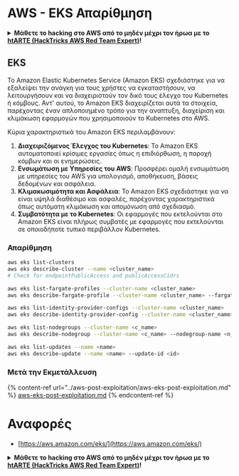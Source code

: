 # AWS - EKS Απαρίθμηση

<details>

<summary><strong>Μάθετε το hacking στο AWS από το μηδέν μέχρι τον ήρωα με το</strong> <a href="https://training.hacktricks.xyz/courses/arte"><strong>htARTE (HackTricks AWS Red Team Expert)</strong></a><strong>!</strong></summary>

Άλλοι τρόποι για να υποστηρίξετε το HackTricks:

* Εάν θέλετε να δείτε την **εταιρεία σας να διαφημίζεται στο HackTricks** ή να **κατεβάσετε το HackTricks σε μορφή PDF** ελέγξτε τα [**ΣΧΕΔΙΑ ΣΥΝΔΡΟΜΗΣ**](https://github.com/sponsors/carlospolop)!
* Αποκτήστε το [**επίσημο PEASS & HackTricks swag**](https://peass.creator-spring.com)
* Ανακαλύψτε [**The PEASS Family**](https://opensea.io/collection/the-peass-family), τη συλλογή μας από αποκλειστικά [**NFTs**](https://opensea.io/collection/the-peass-family)
* **Εγγραφείτε στη** 💬 [**ομάδα Discord**](https://discord.gg/hRep4RUj7f) ή στη [**ομάδα telegram**](https://t.me/peass) ή **ακολουθήστε** μας στο **Twitter** 🐦 [**@hacktricks_live**](https://twitter.com/hacktricks_live)**.**
* **Μοιραστείτε τα hacking tricks σας υποβάλλοντας PRs στα** [**HackTricks**](https://github.com/carlospolop/hacktricks) και [**HackTricks Cloud**](https://github.com/carlospolop/hacktricks-cloud) αποθετήρια του github.

</details>

## EKS

Το Amazon Elastic Kubernetes Service (Amazon EKS) σχεδιάστηκε για να εξαλείψει την ανάγκη για τους χρήστες να εγκαταστήσουν, να λειτουργήσουν και να διαχειριστούν τον δικό τους έλεγχο του Kubernetes ή κόμβους. Αντ' αυτού, το Amazon EKS διαχειρίζεται αυτά τα στοιχεία, παρέχοντας έναν απλοποιημένο τρόπο για την αναπτυξη, διαχείριση και κλιμάκωση εφαρμογών που χρησιμοποιούν το Kubernetes στο AWS.

Κύρια χαρακτηριστικά του Amazon EKS περιλαμβάνουν:

1. **Διαχειριζόμενος Έλεγχος του Kubernetes**: Το Amazon EKS αυτοματοποιεί κρίσιμες εργασίες όπως η επιδιόρθωση, η παροχή κόμβων και οι ενημερώσεις.
2. **Ενσωμάτωση με Υπηρεσίες του AWS**: Προσφέρει ομαλή ενσωμάτωση με υπηρεσίες του AWS για υπολογισμό, αποθήκευση, βάσεις δεδομένων και ασφάλεια.
3. **Κλιμακωσιμότητα και Ασφάλεια**: Το Amazon EKS σχεδιάστηκε για να είναι υψηλά διαθέσιμο και ασφαλές, παρέχοντας χαρακτηριστικά όπως αυτόματη κλιμάκωση και απομόνωση από σχεδιασμό.
4. **Συμβατότητα με το Kubernetes**: Οι εφαρμογές που εκτελούνται στο Amazon EKS είναι πλήρως συμβατές με εφαρμογές που εκτελούνται σε οποιοδήποτε τυπικό περιβάλλον Kubernetes.


### Απαρίθμηση
```bash
aws eks list-clusters
aws eks describe-cluster --name <cluster_name>
# Check for endpointPublicAccess and publicAccessCidrs

aws eks list-fargate-profiles --cluster-name <cluster_name>
aws eks describe-fargate-profile --cluster-name <cluster_name> --fargate-profile-name <prof_name>

aws eks list-identity-provider-configs --cluster-name <cluster_name>
aws eks describe-identity-provider-config --cluster-name <cluster_name> --identity-provider-config <p_config>

aws eks list-nodegroups --cluster-name <c_name>
aws eks describe-nodegroup --cluster-name <c_name> --nodegroup-name <n_name>

aws eks list-updates --name <name>
aws eks describe-update --name <name> --update-id <id>
```
### Μετά την Εκμετάλλευση

{% content-ref url="../aws-post-exploitation/aws-eks-post-exploitation.md" %}
[aws-eks-post-exploitation.md](../aws-post-exploitation/aws-eks-post-exploitation.md)
{% endcontent-ref %}

# Αναφορές
* [https://aws.amazon.com/eks/](https://aws.amazon.com/eks/)

<details>

<summary><strong>Μάθετε το hacking στο AWS από το μηδέν μέχρι τον ήρωα με το</strong> <a href="https://training.hacktricks.xyz/courses/arte"><strong>htARTE (HackTricks AWS Red Team Expert)</strong></a><strong>!</strong></summary>

Άλλοι τρόποι για να υποστηρίξετε το HackTricks:

* Εάν θέλετε να δείτε την **εταιρεία σας να διαφημίζεται στο HackTricks** ή να **κατεβάσετε το HackTricks σε μορφή PDF** ελέγξτε τα [**ΣΧΕΔΙΑ ΣΥΝΔΡΟΜΗΣ**](https://github.com/sponsors/carlospolop)!
* Αποκτήστε το [**επίσημο PEASS & HackTricks swag**](https://peass.creator-spring.com)
* Ανακαλύψτε [**The PEASS Family**](https://opensea.io/collection/the-peass-family), τη συλλογή μας από αποκλειστικά [**NFTs**](https://opensea.io/collection/the-peass-family)
* **Εγγραφείτε στη** 💬 [**ομάδα Discord**](https://discord.gg/hRep4RUj7f) ή στη [**ομάδα telegram**](https://t.me/peass) ή **ακολουθήστε** μας στο **Twitter** 🐦 [**@hacktricks_live**](https://twitter.com/hacktricks_live)**.**
* **Μοιραστείτε τα hacking tricks σας υποβάλλοντας PRs στα** [**HackTricks**](https://github.com/carlospolop/hacktricks) και [**HackTricks Cloud**](https://github.com/carlospolop/hacktricks-cloud) αποθετήρια του github.

</details>
